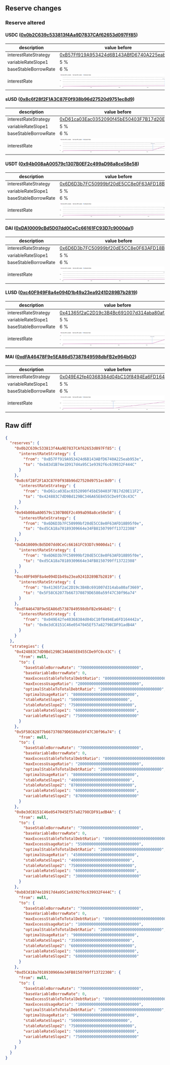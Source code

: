 ## Reserve changes

### Reserve altered

#### USDC ([0x0b2C639c533813f4Aa9D7837CAf62653d097Ff85](https://explorer.optimism.io/address/0x0b2C639c533813f4Aa9D7837CAf62653d097Ff85))

| description | value before | value after |
| --- | --- | --- |
| interestRateStrategy | [0xB57Ff919A953424d6B143ABfD6740A225eab953e](https://explorer.optimism.io/address/0xB57Ff919A953424d6B143ABfD6740A225eab953e) | [0xb83d1B74e1D917d4a95C1e9392f6c639932F444C](https://explorer.optimism.io/address/0xb83d1B74e1D917d4a95C1e9392f6c639932F444C) |
| variableRateSlope1 | 5 % | 6 % |
| baseStableBorrowRate | 6 % | 7 % |
| interestRate | ![before](/.assets/642e6998ba4d8e6257bd1b98e572a781ba6d9958.svg) | ![after](/.assets/f75716c7eaa3c871931fca294b19538f6ade058c.svg) |

#### sUSD ([0x8c6f28f2F1A3C87F0f938b96d27520d9751ec8d9](https://explorer.optimism.io/address/0x8c6f28f2F1A3C87F0f938b96d27520d9751ec8d9))

| description | value before | value after |
| --- | --- | --- |
| interestRateStrategy | [0xD61ca03Eac0352090f45bE50403F7B17d20E11F2](https://explorer.optimism.io/address/0xD61ca03Eac0352090f45bE50403F7B17d20E11F2) | [0x424883C7dD9Bd129BC346A65E8455CDe9fC0c43C](https://explorer.optimism.io/address/0x424883C7dD9Bd129BC346A65E8455CDe9fC0c43C) |
| variableRateSlope1 | 5 % | 6 % |
| baseStableBorrowRate | 6 % | 7 % |
| interestRate | ![before](/.assets/9ed0ac5bda0d6aea5b627325dd757aab5a706122.svg) | ![after](/.assets/ae5f4984ec6d1aad35594fe55bd4718cc49196da.svg) |

#### USDT ([0x94b008aA00579c1307B0EF2c499aD98a8ce58e58](https://explorer.optimism.io/address/0x94b008aA00579c1307B0EF2c499aD98a8ce58e58))

| description | value before | value after |
| --- | --- | --- |
| interestRateStrategy | [0x6D6D3b7FC50999bf20dE5CC8e0F63AFD18B95f0e](https://explorer.optimism.io/address/0x6D6D3b7FC50999bf20dE5CC8e0F63AFD18B95f0e) | [0xd5CA18a70189309664e34FB8150799ff13722308](https://explorer.optimism.io/address/0xd5CA18a70189309664e34FB8150799ff13722308) |
| variableRateSlope1 | 5 % | 6 % |
| baseStableBorrowRate | 6 % | 7 % |
| interestRate | ![before](/.assets/ebd346a83b729edecf1938b8cdd0528700c8b9fd.svg) | ![after](/.assets/5f02ea67e5ba53eee2797379ac1cd619db8b194e.svg) |

#### DAI ([0xDA10009cBd5D07dd0CeCc66161FC93D7c9000da1](https://explorer.optimism.io/address/0xDA10009cBd5D07dd0CeCc66161FC93D7c9000da1))

| description | value before | value after |
| --- | --- | --- |
| interestRateStrategy | [0x6D6D3b7FC50999bf20dE5CC8e0F63AFD18B95f0e](https://explorer.optimism.io/address/0x6D6D3b7FC50999bf20dE5CC8e0F63AFD18B95f0e) | [0xd5CA18a70189309664e34FB8150799ff13722308](https://explorer.optimism.io/address/0xd5CA18a70189309664e34FB8150799ff13722308) |
| variableRateSlope1 | 5 % | 6 % |
| baseStableBorrowRate | 6 % | 7 % |
| interestRate | ![before](/.assets/ebd346a83b729edecf1938b8cdd0528700c8b9fd.svg) | ![after](/.assets/5f02ea67e5ba53eee2797379ac1cd619db8b194e.svg) |

#### LUSD ([0xc40F949F8a4e094D1b49a23ea9241D289B7b2819](https://explorer.optimism.io/address/0xc40F949F8a4e094D1b49a23ea9241D289B7b2819))

| description | value before | value after |
| --- | --- | --- |
| interestRateStrategy | [0x41365f2aC2D19c3B4Bc691007d314aba80af3669](https://explorer.optimism.io/address/0x41365f2aC2D19c3B4Bc691007d314aba80af3669) | [0x5F58C62077b667370879D6580a59f47C30f96a74](https://explorer.optimism.io/address/0x5F58C62077b667370879D6580a59f47C30f96a74) |
| variableRateSlope1 | 5 % | 6 % |
| baseStableBorrowRate | 6 % | 7 % |
| interestRate | ![before](/.assets/73cbf1aae04d2063059bb0a9bc283ef7a4332ac4.svg) | ![after](/.assets/463b4c710a9b305cac1e136801dfbb5d2264a078.svg) |

#### MAI ([0xdFA46478F9e5EA86d57387849598dbFB2e964b02](https://explorer.optimism.io/address/0xdFA46478F9e5EA86d57387849598dbFB2e964b02))

| description | value before | value after |
| --- | --- | --- |
| interestRateStrategy | [0x049E42fe40368384d04bC10f8494Ea6FD164442a](https://explorer.optimism.io/address/0x049E42fe40368384d04bC10f8494Ea6FD164442a) | [0x8e3dC8151C46e0547045Ef57a82798CDF91adB4A](https://explorer.optimism.io/address/0x8e3dC8151C46e0547045Ef57a82798CDF91adB4A) |
| variableRateSlope1 | 5 % | 6 % |
| baseStableBorrowRate | 6 % | 7 % |
| interestRate | ![before](/.assets/6f34858c4ab5446d26b260c353dc36aa73d94358.svg) | ![after](/.assets/a9946a5d9adc46c59f833ceafb1d7a117d8d5e26.svg) |

## Raw diff

```json
{
  "reserves": {
    "0x0b2C639c533813f4Aa9D7837CAf62653d097Ff85": {
      "interestRateStrategy": {
        "from": "0xB57Ff919A953424d6B143ABfD6740A225eab953e",
        "to": "0xb83d1B74e1D917d4a95C1e9392f6c639932F444C"
      }
    },
    "0x8c6f28f2F1A3C87F0f938b96d27520d9751ec8d9": {
      "interestRateStrategy": {
        "from": "0xD61ca03Eac0352090f45bE50403F7B17d20E11F2",
        "to": "0x424883C7dD9Bd129BC346A65E8455CDe9fC0c43C"
      }
    },
    "0x94b008aA00579c1307B0EF2c499aD98a8ce58e58": {
      "interestRateStrategy": {
        "from": "0x6D6D3b7FC50999bf20dE5CC8e0F63AFD18B95f0e",
        "to": "0xd5CA18a70189309664e34FB8150799ff13722308"
      }
    },
    "0xDA10009cBd5D07dd0CeCc66161FC93D7c9000da1": {
      "interestRateStrategy": {
        "from": "0x6D6D3b7FC50999bf20dE5CC8e0F63AFD18B95f0e",
        "to": "0xd5CA18a70189309664e34FB8150799ff13722308"
      }
    },
    "0xc40F949F8a4e094D1b49a23ea9241D289B7b2819": {
      "interestRateStrategy": {
        "from": "0x41365f2aC2D19c3B4Bc691007d314aba80af3669",
        "to": "0x5F58C62077b667370879D6580a59f47C30f96a74"
      }
    },
    "0xdFA46478F9e5EA86d57387849598dbFB2e964b02": {
      "interestRateStrategy": {
        "from": "0x049E42fe40368384d04bC10f8494Ea6FD164442a",
        "to": "0x8e3dC8151C46e0547045Ef57a82798CDF91adB4A"
      }
    }
  },
  "strategies": {
    "0x424883C7dD9Bd129BC346A65E8455CDe9fC0c43C": {
      "from": null,
      "to": {
        "baseStableBorrowRate": "70000000000000000000000000",
        "baseVariableBorrowRate": 0,
        "maxExcessStableToTotalDebtRatio": "800000000000000000000000000",
        "maxExcessUsageRatio": "200000000000000000000000000",
        "optimalStableToTotalDebtRatio": "200000000000000000000000000",
        "optimalUsageRatio": "800000000000000000000000000",
        "stableRateSlope1": "5000000000000000000000000",
        "stableRateSlope2": "750000000000000000000000000",
        "variableRateSlope1": "60000000000000000000000000",
        "variableRateSlope2": "750000000000000000000000000"
      }
    },
    "0x5F58C62077b667370879D6580a59f47C30f96a74": {
      "from": null,
      "to": {
        "baseStableBorrowRate": "70000000000000000000000000",
        "baseVariableBorrowRate": 0,
        "maxExcessStableToTotalDebtRatio": "800000000000000000000000000",
        "maxExcessUsageRatio": "200000000000000000000000000",
        "optimalStableToTotalDebtRatio": "200000000000000000000000000",
        "optimalUsageRatio": "800000000000000000000000000",
        "stableRateSlope1": "40000000000000000000000000",
        "stableRateSlope2": "870000000000000000000000000",
        "variableRateSlope1": "60000000000000000000000000",
        "variableRateSlope2": "870000000000000000000000000"
      }
    },
    "0x8e3dC8151C46e0547045Ef57a82798CDF91adB4A": {
      "from": null,
      "to": {
        "baseStableBorrowRate": "70000000000000000000000000",
        "baseVariableBorrowRate": 0,
        "maxExcessStableToTotalDebtRatio": "800000000000000000000000000",
        "maxExcessUsageRatio": "550000000000000000000000000",
        "optimalStableToTotalDebtRatio": "200000000000000000000000000",
        "optimalUsageRatio": "450000000000000000000000000",
        "stableRateSlope1": "40000000000000000000000000",
        "stableRateSlope2": "750000000000000000000000000",
        "variableRateSlope1": "60000000000000000000000000",
        "variableRateSlope2": "3000000000000000000000000000"
      }
    },
    "0xb83d1B74e1D917d4a95C1e9392f6c639932F444C": {
      "from": null,
      "to": {
        "baseStableBorrowRate": "70000000000000000000000000",
        "baseVariableBorrowRate": 0,
        "maxExcessStableToTotalDebtRatio": "800000000000000000000000000",
        "maxExcessUsageRatio": "100000000000000000000000000",
        "optimalStableToTotalDebtRatio": "200000000000000000000000000",
        "optimalUsageRatio": "900000000000000000000000000",
        "stableRateSlope1": "35000000000000000000000000",
        "stableRateSlope2": "600000000000000000000000000",
        "variableRateSlope1": "60000000000000000000000000",
        "variableRateSlope2": "600000000000000000000000000"
      }
    },
    "0xd5CA18a70189309664e34FB8150799ff13722308": {
      "from": null,
      "to": {
        "baseStableBorrowRate": "70000000000000000000000000",
        "baseVariableBorrowRate": 0,
        "maxExcessStableToTotalDebtRatio": "800000000000000000000000000",
        "maxExcessUsageRatio": "100000000000000000000000000",
        "optimalStableToTotalDebtRatio": "200000000000000000000000000",
        "optimalUsageRatio": "900000000000000000000000000",
        "stableRateSlope1": "5000000000000000000000000",
        "stableRateSlope2": "750000000000000000000000000",
        "variableRateSlope1": "60000000000000000000000000",
        "variableRateSlope2": "750000000000000000000000000"
      }
    }
  }
}
```